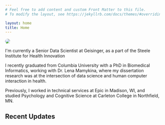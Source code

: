 ```yaml
---
# Feel free to add content and custom Front Matter to this file.
# To modify the layout, see https://jekyllrb.com/docs/themes/#overriding-theme-defaults

layout: home
title: Home
---
```


<div class="home_row">
  <div class="home_column1">
    <!-- Headshot image -->
    <img style="text-align:center;border-radius:50%;" src="/assets/elliot_mitchell.jpg" color="gray"/>
</div>
<div class="home_column2">
<!-- Main content goes here -->
<p>I'm currently a Senior Data Scientist at Geisinger, as a part of the Steele Institute for Health Innovation 
</p>

<p>I recently graduated from Columbia University with a  PhD in Biomedical Informatics, working with Dr. Lena Mamykina, where my dissertation research was at the intersection of data science and human computer interaction in health. 
</p>

<p>Previously, I worked in technical services at Epic in Madison, WI, and studied Psychology and Cognitive Science at Carleton College in Northfield, MN.
</p>

</div>
</div>


## Recent Updates
<h2 id="news"></h2>
